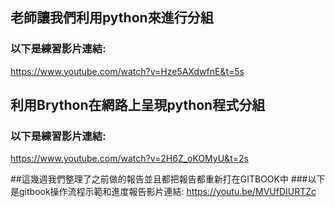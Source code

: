 
## 老師讓我們利用python來進行分組
### 以下是練習影片連結:
https://www.youtube.com/watch?v=Hze5AXdwfnE&t=5s

## 利用Brython在網路上呈現python程式分組
### 以下是練習影片連結:
https://www.youtube.com/watch?v=2H6Z_oKOMyU&t=2s

##這幾週我們整理了之前做的報告並且都把報告都重新打在GITBOOK中
###以下是gitbook操作流程示範和進度報告影片連結:
https://youtu.be/MVUfDIURTZc



